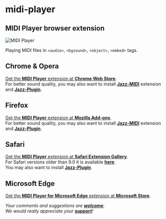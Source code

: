 # midi-player

## MIDI Player browser extension

![MIDI Player](http://jazz-soft.github.io/img/midi-player-0-0-2-0.png)

Playing MIDI files in `<audio>`, `<bgsound>`, `<object>`, `<embed>` tags.

## Chrome & Opera
[Get the **MIDI Player** extension at **Chrome Web Store**](https://chrome.google.com/webstore/detail/midi-player/khppfbnjbaampmeeiocjhcodkklkcfjf).  
For better sound quality, you may also want to install
[**Jazz-MIDI**](https://chrome.google.com/webstore/detail/jazz-midi/jhdoobfdaejmldnpihidjemjcbpfmbkm) extension and
[**Jazz-Plugin**](https://jazz-soft.net).

## Firefox
[Get the **MIDI Player** extension at **Mozilla Add-ons**](https://addons.mozilla.org/en-US/firefox/addon/midi-player).  
For better sound quality, you may also want to install
[**Jazz-MIDI**](https://addons.mozilla.org/en-US/firefox/addon/jazz-midi/) extension and
[**Jazz-Plugin**](https://jazz-soft.net).

## Safari
[Get the **MIDI Player** extension at **Safari Extension Gallery**](https://safari-extensions.apple.com/details/?id=com.yourcompany.midi-player-76EXZ289MK).  
For Safari versions older than 9.0
it is available [**here**](https://jazz-soft.net/download/midi-player/midi-player.0.0.0.3.safariextz).  
You may also want to install
[**Jazz-Plugin**](https://jazz-soft.net).

## Microsoft Edge
[Get the **MIDI Player for Microsoft Edge** extension at **Microsoft Store**](https://www.microsoft.com/store/apps/9N1CMGX97PN1).  

*Your comments and suggestions are [**welcome**](https://jazz-soft.org).  
We would really appreciate your [**support**](https://jazz-soft.net/donate)!*
